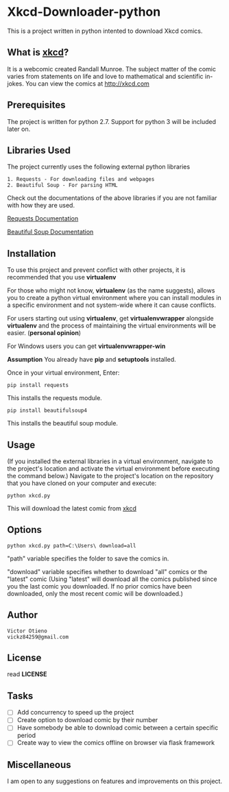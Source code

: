 # Xkcd-Downloader-python
This is a project written in python intented to download Xkcd comics. 


What is [xkcd](http://xkcd.com)?
-------------
It is a webcomic created Randall Munroe. The subject matter of the comic varies from 
statements on life and love to mathematical and scientific in-jokes.
You can view the comics at http://xkcd.com

Prerequisites
-------------
The project is written for python 2.7. Support for python 3 will be included later on.

Libraries Used
--------------
The project currently uses the following external python libraries

    1. Requests - For downloading files and webpages 
    2. Beautiful Soup - For parsing HTML

Check out the documentations of the above libraries if you are not familiar with how
they are used.

[Requests Documentation](http://docs.python-requests.org) 

[Beautiful Soup Documentation](http://www.crummy.com/software/BeautifulSoup/bs4/doc/)

Installation
------------
To use this project and prevent conflict with other projects, it is recommended that you use **virtualenv** 

For those who might not know, **virtualenv** (as the name suggests), allows you to create a python virtual environment where you can install modules in a specific environment and not system-wide where it can cause conflicts.

For users starting out using **virtualenv**, get **virtualenvwrapper**
alongside **virtualenv** and the process of maintaining the virtual environments will be easier. (**personal opinion**)

For Windows users you can get **virtualenvwrapper-win**

**Assumption**
You already have **pip** and **setuptools** installed.

Once in your virtual environment, Enter:
	
	pip install requests

This installs the requests module.

	pip install beautifulsoup4

This installs the beautiful soup module.

Usage
------
(If you installed the external libraries in a virtual environment, 
navigate to the project's location and activate the virtual environment before executing the command below.)
Navigate to the project's location on the repository that you have cloned on your computer 
and execute:

    python xkcd.py
    
This will download the latest comic from [xkcd](http://xkcd.com)

Options
--------

    python xkcd.py path=C:\Users\ download=all
    
"path" variable specifies the folder to save the comics in.

"download" variable specifies whether to download "all" comics or the "latest" comic
(Using "latest" will download all the comics published since you the last comic you downloaded. 
If no prior comics have been downloaded, only the most recent comic will be downloaded.)

Author
------
    Victor Otieno
    vickz84259@gmail.com
    
License
-------
read **LICENSE**

Tasks
-------
- [ ] Add concurrency to speed up the project
- [ ] Create option to download comic by their number
- [ ] Have somebody be able to download comic between a certain specific period
- [ ] Create way to view the comics offline on browser via flask framework

Miscellaneous
-------------
I am open to any suggestions on features and improvements on this project.
